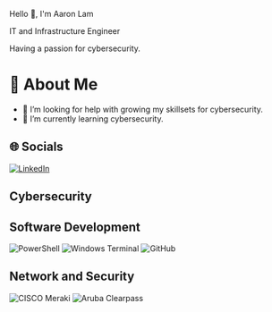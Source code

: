 Hello 👋, I'm Aaron Lam

IT and Infrastructure Engineer

Having a passion for cybersecurity.

# 💫 About Me
- 🤝 I’m looking for help with growing my skillsets for cybersecurity.
- 🌱 I’m currently learning cybersecurity.

## 🌐 Socials
[![LinkedIn](https://img.shields.io/badge/LinkedIn-%230077B5.svg?logo=linkedin&logoColor=white)](https://linkedin.com/in/aaronlam443/) 

## Cybersecurity


## Software Development
![PowerShell](https://img.shields.io/badge/PowerShell-%235391FE.svg?style=for-the-badge&logo=powershell&logoColor=white) ![Windows Terminal](https://img.shields.io/badge/Windows%20Terminal-%234D4D4D.svg?style=for-the-badge&logo=windows-terminal&logoColor=white) ![GitHub](https://img.shields.io/badge/github-%23121011.svg?style=for-the-badge&logo=github&logoColor=white) 

## Network and Security
![CISCO Meraki](https://img.shields.io/badge/CISCO_Meraki-1BA0D7?style=for-the-badge&logo=cisco&logoColor=white) ![Aruba Clearpass](https://img.shields.io/badge/ARUBA_Clearpass-3D5463?style=for-the-badge&logo=aruba&logoColor=white)

